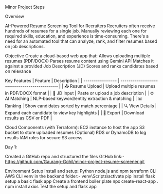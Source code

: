 Minor Project Steps

Overview

AI-Powered Resume Screening Tool for Recruiters
Recruiters often receive hundreds of resumes for a single job. Manually reviewing each one for required skills, education, and experience is time-consuming. There's a need for an automated tool that can analyze, rank, and filter resumes based on job descriptions.

Objective
Create a cloud-based web app that:
	Allows uploading multiple resumes (PDF/DOCX)
	Parses resume content using Gemini API
	Matches it against a provided Job Description (JD)
	Scores and ranks candidates based on relevance

Key Features
| Feature           | Description                                    |
| ----------------- | ---------------------------------------------- |
| 📤 Resume Upload | Upload multiple resumes in PDF/DOCX format     |
| 📝 JD Input      | Paste or upload a job description              |
| ⚙️ AI Matching   | NLP-based keyword/entity extraction & matching |
| 📊 Ranking       | Show candidates sorted by match percentage     |
| 🔍 View Details  | Expand each candidate to view key highlights   |
| 📁 Export        | Download results as CSV or PDF                 |

Cloud Components (with Terraform):
EC2 instance to host the app
S3 bucket to store uploaded resumes
(Optional) RDS or DynamoDB to log results
IAM roles for secure S3 access


Day 1:

Created a GitHub repo and structured the files 
GitHub link:- https://github.com/Gaurang-Gohil/minor-project-resume-screener.git

Environment Setup
Install and setup:
	Python
	node.js and npm
	terraform CLI
	AWS CLI
venv in the backend folder:- venv\Scripts\activate
pip install flask
setup a basic flask app
Create a frontend boiler plate
	npx create-react-app .
	npm install axios
Test the setup and flask app
	



